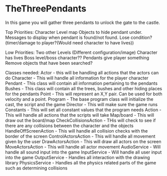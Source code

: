 # TheThreePendants

In this game you will gather three pendants to unlock the gate to the castle.

Top Priorities:
Character
Level map 
Objects to hide pendant under.
Messages to display when pendant is found/not found.
Lose condition? (timer/damage to player?(Would need character to have lives))

Low Priorities:
Two other Levels (Different configuration/image)
Character has lives
Boss level/boss character??
Pendants give player something
Remove objects that have been searched?


Classes needed:
Actor - this will be handling all actions that the actors can do
Character - This will handle all information for the player character
Pendant - This class will contain all information pertaining to the pendants
Bushes - This class will contain all the trees, bushes and other hiding places for the pendants
Point - This will represent an X,Y pair. Can be used for both velocity and a point.
Program - The base program class will initialize the cast, the script and the game
Director - This will make sure the game runs
Constants - This will set all constant values that the program needs
Action - This will handle all actions that the scripts will take
Map/board - This will draw out the board/map
CheckCollisionsAction - THis will check to see if there are any collisions between the character and the objects
HandleOffScreenAction - This will handle all collision checks with the border of the screen
ControlActorsAction - This will handle all movement given by the user
DrawActorsAction - This will draw all actors on the screen
MoveActorsAction - This will handle all actor movement
AudioService - Will handle all sound input into the game
InputService - Will handle all user input into the game
OutputService - Handles all interaction with the drawing library
PhysicsService - Handles all the physics related parts of the game such as determining collisions